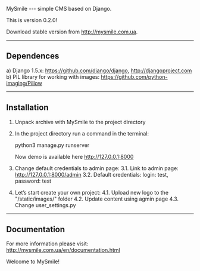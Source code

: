 MySmile --- simple CMS based on Django.

This is version 0.2.0!

Download stable version from http://mysmile.com.ua. 

-----------------------------------------------------
Dependences
-----------------------------------------------------

a) Django 1.5.x: https://github.com/django/django, http://djangoproject.com
b) PIL library for working with images: https://github.com/python-imaging/Pillow

-----------------------------------------------------
Installation
-----------------------------------------------------

1. Unpack archive with MySmile to the project directory
2. In the project directory run a command in the terminal: 
    
      python3 manage.py runserver
    
   Now demo is available here  http://127.0.0.1:8000

3. Change default credentials to admin page:
   3.1. Link to admin page: http://127.0.0.1:8000/admin
   3.2. Default credentials: login: test, password: test

4. Let’s start create your own project:
   4.1. Upload new logo to the "/static/images/" folder
   4.2. Update content using agmin page
   4.3. Change user_settings.py
   

-----------------------------------------------------
Documentation
-----------------------------------------------------

For more information please visit: http://mysmile.com.ua/en/documentation.html

Welcome to MySmile!
 
